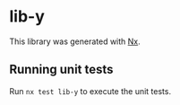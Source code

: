 # lib-y

This library was generated with [Nx](https://nx.dev).

## Running unit tests

Run `nx test lib-y` to execute the unit tests.
